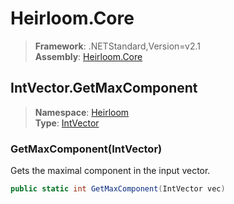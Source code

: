 # Heirloom.Core

> **Framework**: .NETStandard,Version=v2.1  
> **Assembly**: [Heirloom.Core][0]  

## IntVector.GetMaxComponent

> **Namespace**: [Heirloom][0]  
> **Type**: [IntVector][1]  

### GetMaxComponent(IntVector)

Gets the maximal component in the input vector.

```cs
public static int GetMaxComponent(IntVector vec)
```

[0]: ../../../Heirloom.Core.md
[1]: ../IntVector.md
